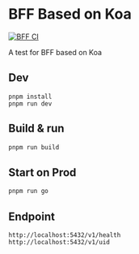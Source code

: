 # BFF Based on Koa

[![BFF CI](https://github.com/AndorLab/bff-testing/actions/workflows/BFF.yml/badge.svg?branch=main)](https://github.com/AndorLab/bff-testing/actions/workflows/BFF.yml)

A test for BFF based on Koa

## Dev

```shell
pnpm install
pnpm run dev
```

## Build & run

```sh
pnpm run build
```

## Start on Prod

```sh
pnpm run go
```

## Endpoint

```http
http://localhost:5432/v1/health
http://localhost:5432/v1/uid
```

